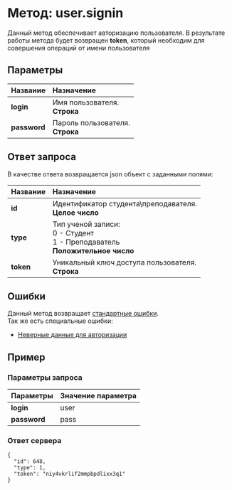 # Метод: user.signin <a name="user.signin"/>
Данный метод обеспечивает авторизацию пользователя.
В результате работы метода будет возвращен **token**, который необходим для совершения операций от имени пользователя

## Параметры
| Название     | Назначение     |
| :------------- | :------------- |
| **login**      | Имя пользователя.  <br>**Строка**
| **password**| Пароль пользователя. <br>**Строка** |

## Ответ запроса
В качестве ответа возвращается json объект с заданными полями:

| Название        | Назначение     |
| :------------- | :------------- |
| **id** | Идентификатор студента\преподавателя. <br> **Целое число**
| **type** | Тип ученой записи: <br> 0 - Студент<br> 1 - Преподаватель<br> **Положительное число**
| **token**| Уникальный ключ доступа пользователя.<br> **Строка**|


## Ошибки
Данный метод возвращает [стандартные ошибки](#errors).<br>
Так же есть специальные ошибки:
- [Неверные данные для авторизации](#AuthError)

## Пример

### Параметры запроса
| Параметры | Значение параметра     |
| :------------- | :------------- |
| **login**       | user       |
| **password** | pass

### Ответ сервера

```
{
  "id": 648,
  "type": 1,
  "token": "niy4vkrlif2mmpbpdlixx3q1"
}
```

